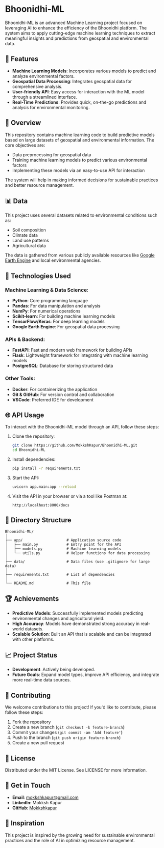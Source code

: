 
# Bhoonidhi-ML

Bhoonidhi-ML is an advanced Machine Learning project focused on leveraging AI to enhance the efficiency of the Bhoonidhi platform. The system aims to apply cutting-edge machine learning techniques to extract meaningful insights and predictions from geospatial and environmental data.

## 🚀 Features
- **Machine Learning Models**: Incorporates various models to predict and analyze environmental factors.
- **Geospatial Data Processing**: Integrates geospatial data for comprehensive analysis.
- **User-friendly API**: Easy access for interaction with the ML model through a streamlined interface.
- **Real-Time Predictions**: Provides quick, on-the-go predictions and analysis for environmental monitoring.

## 🧠 Overview

This repository contains machine learning code to build predictive models based on large datasets of geospatial and environmental information. The core objectives are:
- Data preprocessing for geospatial data
- Training machine learning models to predict various environmental factors
- Implementing these models via an easy-to-use API for interaction

The system will help in making informed decisions for sustainable practices and better resource management.

## 📊 Data

This project uses several datasets related to environmental conditions such as:
- Soil composition
- Climate data
- Land use patterns
- Agricultural data

The data is gathered from various publicly available resources like [Google Earth Engine](https://earthengine.google.com/) and local environmental agencies.

## 🔧 Technologies Used

### **Machine Learning & Data Science:**
- **Python**: Core programming language
- **Pandas**: For data manipulation and analysis
- **NumPy**: For numerical operations
- **Scikit-learn**: For building machine learning models
- **TensorFlow/Keras**: For deep learning models
- **Google Earth Engine**: For geospatial data processing

### **APIs & Backend:**
- **FastAPI**: Fast and modern web framework for building APIs
- **Flask**: Lightweight framework for integrating with machine learning models
- **PostgreSQL**: Database for storing structured data

### **Other Tools:**
- **Docker**: For containerizing the application
- **Git & GitHub**: For version control and collaboration
- **VSCode**: Preferred IDE for development

## 🌐 API Usage

To interact with the Bhoonidhi-ML model through an API, follow these steps:

1. Clone the repository:
   ```bash
   git clone https://github.com/MokkshKapur/Bhoonidhi-ML.git
   cd Bhoonidhi-ML
   ```

2. Install dependencies:
   ```bash
   pip install -r requirements.txt
   ```

3. Start the API:
   ```bash
   uvicorn app.main:app --reload
   ```

4. Visit the API in your browser or via a tool like Postman at:
   ```
   http://localhost:8000/docs
   ```

## 📂 Directory Structure

```
Bhoonidhi-ML/
│
├── app/                    # Application source code
│   ├── main.py             # Entry point for the API
│   ├── models.py           # Machine learning models
│   └── utils.py            # Helper functions for data processing
│
├── data/                   # Data files (use .gitignore for large data)
│
├── requirements.txt        # List of dependencies
│
└── README.md               # This file
```

## 🏆 Achievements
- **Predictive Models**: Successfully implemented models predicting environmental changes and agricultural yield.
- **High Accuracy**: Models have demonstrated strong accuracy in real-world datasets.
- **Scalable Solution**: Built an API that is scalable and can be integrated with other platforms.

## 📈 Project Status
- **Development**: Actively being developed.
- **Future Goals**: Expand model types, improve API efficiency, and integrate more real-time data sources.

## 🤝 Contributing
We welcome contributions to this project! If you'd like to contribute, please follow these steps:

1. Fork the repository  
2. Create a new branch (`git checkout -b feature-branch`)  
3. Commit your changes (`git commit -am 'Add feature'`)  
4. Push to the branch (`git push origin feature-branch`)  
5. Create a new pull request

## 📜 License
Distributed under the MIT License. See LICENSE for more information.

## 💬 Get in Touch
- **Email**: mokkshkapur@gmail.com  
- **LinkedIn**: Mokksh Kapur  
- **GitHub**: [Mokkshkapur](https://github.com/Mokkshkapur)

## 👀 Inspiration
This project is inspired by the growing need for sustainable environmental practices and the role of AI in optimizing resource management.

